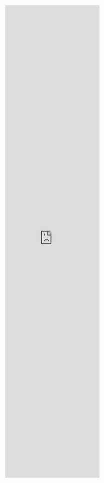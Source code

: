 <iframe src="https://docs.google.com/forms/d/e/1FAIpQLSftoIq21oRUhQPB3MmiS5nUVAZTI8mf3ESMi2H-_E2eICqZeg/viewform?embedded=true" class="col-lg-12" height="1500" frameborder="0" marginheight="0" marginwidth="0">Loading…</iframe>